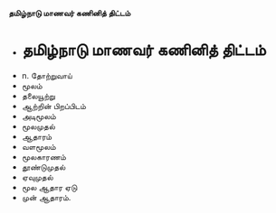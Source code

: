 **தமிழ்நாடு மாணவர் கணினித் திட்டம்**
- # தமிழ்நாடு மாணவர் கணினித் திட்டம்
- n. தோற்றுவாய்
- மூலம்
- தலையூற்று
- ஆற்றின் பிறப்பிடம்
- அடிமூலம்
- மூலமுதல்
- ஆதாரம்
- வளமூலம்
- மூலகாரணம்
- தூண்டுமுதல்
- ஏவுமுதல்
- மூல ஆதார ஏடு
- முன் ஆதாரம்.

